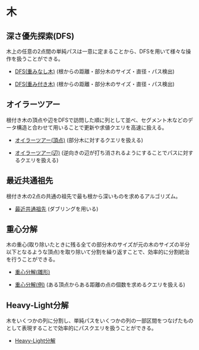 # 木

## 深さ優先探索(DFS)
木上の任意の2点間の単純パスは一意に定まることから、DFSを用いて様々な操作を扱うことができる。

- [DFS(重みなし木)](https://github.com/tokusakurai/Library/blob/main/Tree/Tree-DFS-1.cpp) (根からの距離・部分木のサイズ・直径・パス検出)

- [DFS(重み付き木)](https://github.com/tokusakurai/Library/blob/main/Tree/Tree-DFS-2.cpp) (根からの距離・部分木のサイズ・直径・パス検出)

## オイラーツアー
根付き木の頂点や辺をDFSで訪問した順に列として並べ、セグメント木などのデータ構造と合わせて用いることで更新や求値クエリを高速に扱える。

- [オイラーツアー(頂点)](https://github.com/tokusakurai/Library/blob/main/Tree/Euler_Tour-1.cpp) (部分木に対するクエリを扱える)

- [オイラーツアー(辺)](https://github.com/tokusakurai/Library/blob/main/Tree/Euler_Tour-2.cpp) (逆向きの辺が打ち消されるようにすることでパスに対するクエリを扱える)

## 最近共通祖先
根付き木の2点の共通の祖先で最も根から深いものを求めるアルゴリズム。

- [最近共通祖先](https://github.com/tokusakurai/Library/blob/main/Tree/LCA.cpp) (ダブリングを用いる)

## 重心分解
木の重心(取り除いたときに残る全ての部分木のサイズが元の木のサイズの半分以下となるような頂点)を取り除いて分割を繰り返すことで、効率的に分割統治を行うことができる。

- [重心分解(雛形)](https://github.com/tokusakurai/Library/blob/main/Tree/Centroid_Template.cpp)

- [重心分解(例)](https://github.com/tokusakurai/Library/blob/main/Tree/Centroid_Example.cpp) (ある頂点からある距離の点の個数を求めるクエリを扱える)

## Heavy-Light分解
木をいくつかの列に分割し、単純パスをいくつかの列の一部区間をつなげたものとして表現することで効率的にパスクエリを扱うことができる。

- [Heavy-Light分解](https://github.com/tokusakurai/Library/blob/main/Tree/HLD.cpp)
